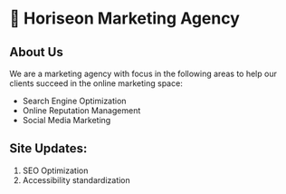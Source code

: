 # 🚀 Horiseon Marketing Agency

## About Us
We are a marketing agency with focus in the following areas to help our clients succeed in the online marketing space:
* Search Engine Optimization
* Online Reputation Management
* Social Media Marketing


## Site Updates: 
1. SEO Optimization
1. Accessibility standardization

